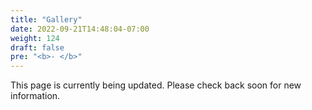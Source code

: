 ```yaml
---
title: "Gallery"
date: 2022-09-21T14:48:04-07:00
weight: 124
draft: false
pre: "<b>- </b>"
---
```


This page is currently being updated. Please check back soon for new information.